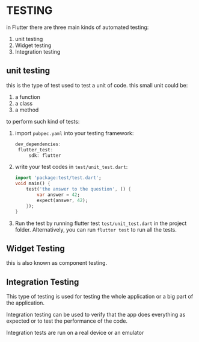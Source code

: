# TESTING

in Flutter there are three main kinds of automated testing:

1. unit testing
2. Widget testing
3. Integration testing

## unit testing

this is the type of test used to test a unit of code. this small unit could be:

1. a function
2. a class
3. a method

to perform such kind of tests:

1. import `pubpec.yaml` into your testing framework:

   ```dart
   dev_dependencies:
    flutter_test:
        sdk: flutter
   ```

2. write your test codes in `test/unit_test.dart`:

    ```dart
    import 'package:test/test.dart';
    void main() {
        test('the answer to the question', () {
            var answer = 42;
            expect(answer, 42);
        });
    }
    ```

3. Run the test by running flutter test `test/unit_test.dart` in the project folder. Alternatively, you can run `flutter test` to run all the tests.

## Widget Testing

this is also known as component testing.

## Integration Testing

This type of testing is used for testing the whole application or a big part of the application. 

Integration testing can be used to verify that the app does everything as expected or to test the performance of the code.

Integration tests are run on a real device or an emulator
